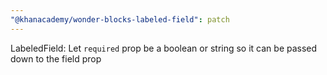 ```yaml
---
"@khanacademy/wonder-blocks-labeled-field": patch
---
```


LabeledField: Let `required` prop be a boolean or string so it can be passed down to the field prop
